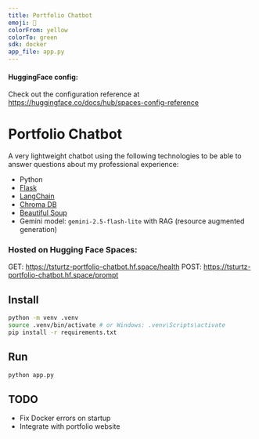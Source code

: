 ```yaml
---
title: Portfolio Chatbot
emoji: 🤖
colorFrom: yellow
colorTo: green
sdk: docker
app_file: app.py
---
```


#### HuggingFace config:
Check out the configuration reference at https://huggingface.co/docs/hub/spaces-config-reference

# Portfolio Chatbot

A very lightweight chatbot using the following technologies to be able to answer questions about my professional experience:
- Python
- [Flask](https://flask.palletsprojects.com/en/stable/)
- [LangChain](https://www.langchain.com/)
- [Chroma DB](https://www.trychroma.com/)
- [Beautiful Soup](https://pypi.org/project/beautifulsoup4/)
- Gemini model: `gemini-2.5-flash-lite` with RAG (resource augmented generation)

### Hosted on Hugging Face Spaces:
GET: https://tsturtz-portfolio-chatbot.hf.space/health
POST: https://tsturtz-portfolio-chatbot.hf.space/prompt

## Install
```sh
python -m venv .venv
source .venv/bin/activate # or Windows: .venv\Scripts\activate
pip install -r requirements.txt
```

## Run
```sh
python app.py
```

## TODO
- Fix Docker errors on startup
- Integrate with portfolio website
